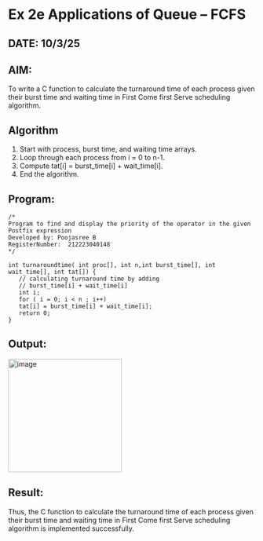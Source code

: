 # Ex 2e Applications of Queue – FCFS
## DATE: 10/3/25
## AIM:
To write a C function to calculate the turnaround time of each process given their burst time and waiting time in First Come first Serve scheduling algorithm.
## Algorithm

1. Start with process, burst time, and waiting time arrays. 
2. Loop through each process from i = 0 to n-1. 
3. Compute tat[i] = burst_time[i] + wait_time[i]. 
4. End the algorithm.   

## Program:
```
/*
Program to find and display the priority of the operator in the given Postfix expression
Developed by: Poojasree B
RegisterNumber:  212223040148
*/
 
int turnaroundtime( int proc[], int n,int burst_time[], int wait_time[], int tat[]) { 
   // calculating turnaround time by adding 
   // burst_time[i] + wait_time[i] 
   int i; 
   for ( i = 0; i < n ; i++) 
   tat[i] = burst_time[i] + wait_time[i]; 
   return 0; 
} 

```

## Output:

<img width="231" alt="image" src="https://github.com/user-attachments/assets/1c76f44f-fd12-4174-adee-58ee9eafb0ea" />



## Result:
Thus, the C function to calculate the turnaround time of each process given their burst time and waiting time in First Come first Serve scheduling algorithm is implemented successfully.
